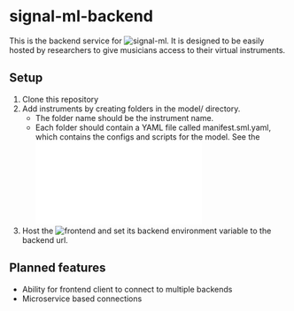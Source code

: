 # signal-ml-backend

This is the backend service for ![signal-ml](https://github.com/poohcom1/signal-ml). 
It is designed to be easily hosted by researchers to give musicians access to their virtual instruments.

## Setup

1. Clone this repository
2. Add instruments by creating folders in the model/ directory. 
   - The folder name should be the instrument name. 
   - Each folder should contain a YAML file called manifest.sml.yaml, which contains the configs and scripts for the model. See the ![schema](schemas/model_schema.json)
3. Host the ![frontend](https://github.com/poohcom1/signal-ml) and set its backend environment variable to the backend url.

## Planned features
 - Ability for frontend client to connect to multiple backends
 - Microservice based connections
